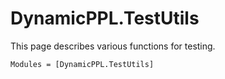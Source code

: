 # DynamicPPL.TestUtils

This page describes various functions for testing.

```@autodocs
Modules = [DynamicPPL.TestUtils]
```
